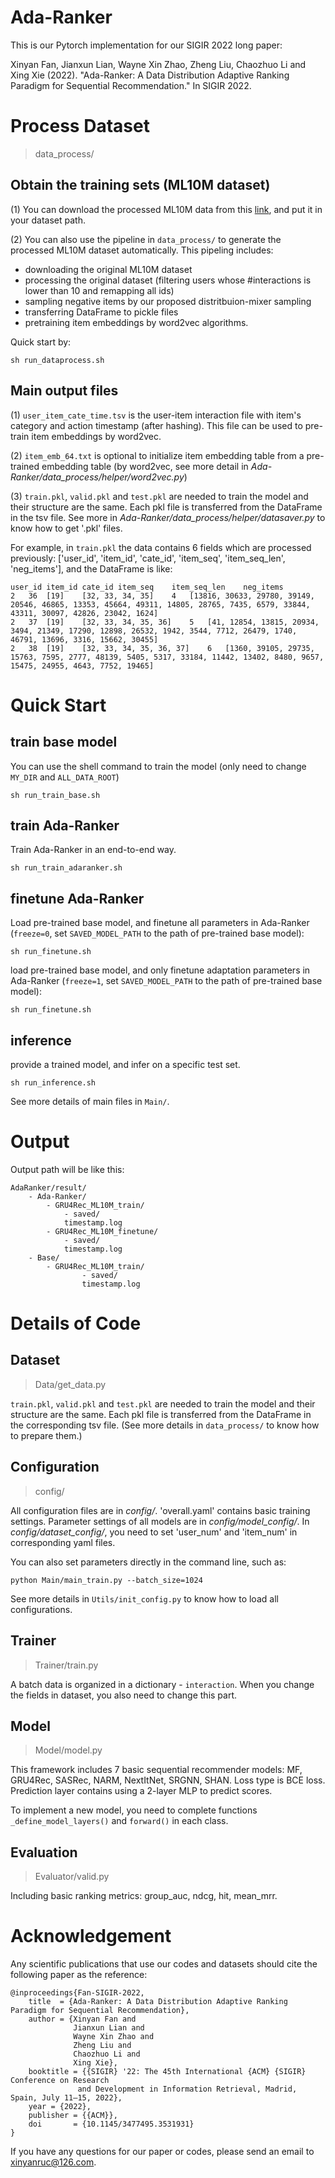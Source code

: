 # Ada-Ranker

This is our Pytorch implementation for our SIGIR 2022 long paper:

Xinyan Fan, Jianxun Lian, Wayne Xin Zhao, Zheng Liu, Chaozhuo Li and Xing Xie (2022). "Ada-Ranker: A Data Distribution Adaptive Ranking Paradigm for
Sequential Recommendation." In SIGIR 2022.

# Process Dataset 
> data_process/

## Obtain the training sets (ML10M dataset)
(1) You can download the processed ML10M data from this [link](https://pan.baidu.com/s/10kyIQvfsU-HvKG-dlEiHag?pwd=hn99), and put it in your dataset path.

(2) You can also use the pipeline in `data_process/` to generate the processed ML10M dataset automatically. This pipeling includes:
- downloading the original ML10M dataset
- processing the original dataset (filtering users whose #interactions is lower than 10 and remapping all ids)
- sampling negative items by our proposed distritbuion-mixer sampling
- transferring DataFrame to pickle files
- pretraining item embeddings by word2vec algorithms.

Quick start by:
```
sh run_dataprocess.sh
```

## Main output files

(1) `user_item_cate_time.tsv` is the user-item interaction file with item's category and action timestamp (after hashing). This file can be used to pre-train item embeddings by word2vec.

(2) `item_emb_64.txt` is optional to initialize item embedding table from a pre-trained embedding table (by word2vec, see more detail in *Ada-Ranker/data_process/helper/word2vec.py*)

(3) `train.pkl`, `valid.pkl` and `test.pkl` are needed to train the model and their structure are the same. Each pkl file is transferred from the DataFrame in the tsv file. See more in *Ada-Ranker/data_process/helper/datasaver.py* to know how to get '.pkl' files.

For example, in `train.pkl` the data contains 6 fields which are processed previously: ['user_id', 'item_id', 'cate_id', 'item_seq', 'item_seq_len', 'neg_items'], and the DataFrame is like:
```
user_id	item_id	cate_id	item_seq	item_seq_len	neg_items
2	36	[19]	[32, 33, 34, 35]	4	[13816, 30633, 29780, 39149, 20546, 46865, 13353, 45664, 49311, 14805, 28765, 7435, 6579, 33844, 43311, 30097, 42826, 23042, 1624]
2	37	[19]	[32, 33, 34, 35, 36]	5	[41, 12854, 13815, 20934, 3494, 21349, 17290, 12898, 26532, 1942, 3544, 7712, 26479, 1740, 46791, 13696, 3316, 15662, 30455]
2	38	[19]	[32, 33, 34, 35, 36, 37]	6	[1360, 39105, 29735, 15763, 7595, 2777, 48139, 5405, 5317, 33184, 11442, 13402, 8480, 9657, 15475, 24955, 4643, 7752, 19465]
```


# Quick Start

## train base model
You can use the shell command to train the model (only need to change `MY_DIR` and `ALL_DATA_ROOT`)
```
sh run_train_base.sh
```
## train Ada-Ranker

Train Ada-Ranker in an end-to-end way.
```
sh run_train_adaranker.sh
```

## finetune Ada-Ranker

Load pre-trained base model, and finetune all parameters in Ada-Ranker (`freeze=0`, set `SAVED_MODEL_PATH` to the path of pre-trained base model):

```
sh run_finetune.sh 
```

load pre-trained base model, and only finetune adaptation parameters in Ada-Ranker (`freeze=1`, set `SAVED_MODEL_PATH` to the path of pre-trained base model):

```
sh run_finetune.sh 
```

## inference
provide a trained model, and infer on a specific test set.
```
sh run_inference.sh 
```

See more details of main files in `Main/`.

# Output
Output path will be like this:
```
AdaRanker/result/
    - Ada-Ranker/
        - GRU4Rec_ML10M_train/
            - saved/
            timestamp.log
        - GRU4Rec_ML10M_finetune/
            - saved/
            timestamp.log
    - Base/
        - GRU4Rec_ML10M_train/
                - saved/
                timestamp.log
```

# Details of Code
## Dataset
> Data/get_data.py

`train.pkl`, `valid.pkl` and `test.pkl` are needed to train the model and their structure are the same. Each pkl file is transferred from the DataFrame in the corresponding tsv file. (See more details in `data_process/` to know how to prepare them.)


## Configuration
> config/

All configuration files are in *config/*. 'overall.yaml' contains basic training settings. Parameter settings of all models are in *config/model_config/*. In *config/dataset_config/*, you need to set 'user_num' and 'item_num' in corresponding yaml files.

You can also set parameters directly in the command line, such as:
```
python Main/main_train.py --batch_size=1024
```
See more details in `Utils/init_config.py` to know how to load all configurations.

## Trainer
> Trainer/train.py

A batch data is organized in a dictionary - `interaction`. When you change the fields in dataset, you also need to change this part.

## Model
> Model/model.py

This framework includes 7 basic sequential recommender models: MF, GRU4Rec, SASRec, NARM, NextItNet, SRGNN, SHAN. Loss type is BCE loss. Prediction layer contains using a 2-layer MLP to predict scores. 

To implement a new model, you need to complete functions `_define_model_layers()` and `forward()` in each class.

## Evaluation
> Evaluator/valid.py

Including basic ranking metrics: group_auc, ndcg, hit, mean_mrr.



# Acknowledgement
Any scientific publications that use our codes and datasets should cite the following paper as the reference:
```
@inproceedings{Fan-SIGIR-2022,
    title  = {Ada-Ranker: A Data Distribution Adaptive Ranking Paradigm for Sequential Recommendation},
    author = {Xinyan Fan and
              Jianxun Lian and
              Wayne Xin Zhao and
              Zheng Liu and
              Chaozhuo Li and
              Xing Xie},
    booktitle = {{SIGIR} '22: The 45th International {ACM} {SIGIR} Conference on Research
               and Development in Information Retrieval, Madrid, Spain, July 11–15, 2022},
    year = {2022},
    publisher = {{ACM}},
    doi       = {10.1145/3477495.3531931}
}
```

If you have any questions for our paper or codes, please send an email to xinyanruc@126.com.

